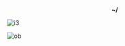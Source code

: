 <p align="center"><b>~/</b></p>

![i3](https://files.catbox.moe/nfj0c9.png)

![ob](https://files.catbox.moe/uuszwn.png)